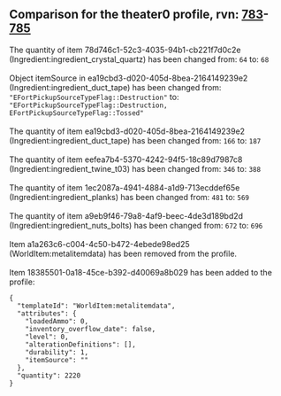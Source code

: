 ## Comparison for the theater0 profile, rvn: [783](https://github.com/PRO100KatYT/FortniteProfileRevisions/tree/main/profiles/theater0/783%20theater0.json)-[785](https://github.com/PRO100KatYT/FortniteProfileRevisions/tree/main/profiles/theater0/785%20theater0.json)

The quantity of item 78d746c1-52c3-4035-94b1-cb221f7d0c2e (Ingredient:ingredient_crystal_quartz) has been changed from: `64` to: `68`
<br><br>
Object itemSource in ea19cbd3-d020-405d-8bea-2164149239e2 (Ingredient:ingredient_duct_tape) has been changed from: `"EFortPickupSourceTypeFlag::Destruction"` to: `"EFortPickupSourceTypeFlag::Destruction, EFortPickupSourceTypeFlag::Tossed"`
<br><br>
The quantity of item ea19cbd3-d020-405d-8bea-2164149239e2 (Ingredient:ingredient_duct_tape) has been changed from: `166` to: `187`
<br><br>
The quantity of item eefea7b4-5370-4242-94f5-18c89d7987c8 (Ingredient:ingredient_twine_t03) has been changed from: `346` to: `388`
<br><br>
The quantity of item 1ec2087a-4941-4884-a1d9-713ecddef65e (Ingredient:ingredient_planks) has been changed from: `481` to: `569`
<br><br>
The quantity of item a9eb9f46-79a8-4af9-beec-4de3d189bd2d (Ingredient:ingredient_nuts_bolts) has been changed from: `672` to: `696`
<br><br>
Item a1a263c6-c004-4c50-b472-4ebede98ed25 (WorldItem:metalitemdata) has been removed from the profile.
<br><br>
Item 18385501-0a18-45ce-b392-d40069a8b029 has been added to the profile:

```
{
  "templateId": "WorldItem:metalitemdata",
  "attributes": {
    "loadedAmmo": 0,
    "inventory_overflow_date": false,
    "level": 0,
    "alterationDefinitions": [],
    "durability": 1,
    "itemSource": ""
  },
  "quantity": 2220
}
```

<br><br>
